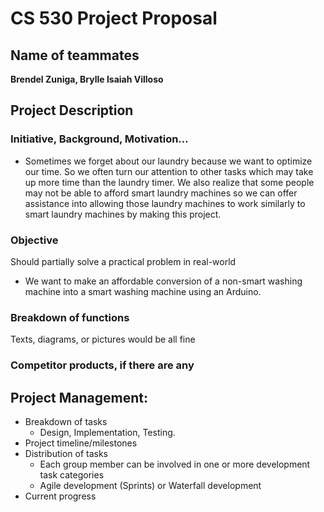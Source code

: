# CS 530 Project Proposal
## Name of teammates
**Brendel Zuniga, Brylle Isaiah Villoso**

## Project Description
### Initiative, Background, Motivation…
-	Sometimes we forget about our laundry because we want to optimize our time. So we often turn our attention to other tasks which may take up more time than the laundry timer. We also realize that some people may not be able to afford smart laundry machines so we can offer assistance into allowing those laundry machines to work similarly to smart laundry machines by making this project.

### Objective
Should partially solve a practical problem in real-world
-	We want to make an affordable conversion of a non-smart washing machine into a smart washing machine using an Arduino. 

### Breakdown of functions
Texts, diagrams, or pictures would be all fine

### Competitor products, if there are any

## Project Management:
- Breakdown of tasks
  - Design, Implementation, Testing.
- Project timeline/milestones
- Distribution of tasks
  - Each group member can be involved in one or more development task categories
  - Agile development (Sprints) or Waterfall development
- Current progress
